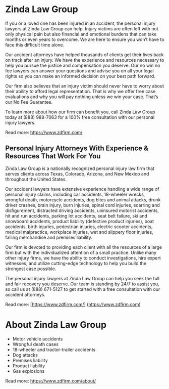 # Zinda Law Group

If you or a loved one has been injured in an accident, the personal injury lawyers at Zinda Law Group can help. Injury victims are often left with not only physical pain but also financial and emotional burdens that can take months or even years to overcome. We are here to ensure you won’t have to face this difficult time alone.

Our accident attorneys have helped thousands of clients get their lives back on track after an injury. We have the experience and resources necessary to help you pursue the justice and compensation you deserve. Our no win no fee lawyers can answer your questions and advise you on all your legal rights so you can make an informed decision on your best path forward. 

Our firm also believes that an injury victim should never have to worry about their ability to afford legal representation. That is why we offer free case evaluations and why you will pay nothing unless we win your case. That’s our No Fee Guarantee.

To learn more about how our firm can benefit you, call Zinda Law Group today at (888) 988-7063 for a 100% free consultation with our personal injury lawyers. 


Read more: https://www.zdfirm.com/

## Personal Injury Attorneys With Experience & Resources That Work For You
Zinda Law Group is a nationally recognized personal injury law firm that serves clients across Texas, Colorado, Arizona, and New Mexico and throughout the United States.

Our accident lawyers have extensive experience handling a wide range of personal injury claims, including car accidents, 18-wheeler wrecks, wrongful death, motorcycle accidents, dog bites and animal attacks, drunk driver crashes, brain injury, burn injuries, spinal cord injuries, scarring and disfigurement, distracted driving accidents, uninsured motorist accidents, hit and run accidents, parking lot accidents, seat belt failure, ski and snowboard accidents, product liability (defective product injuries), boat accidents, birth injuries, pedestrian injuries, electric scooter accidents, medical malpractice, workplace injuries, wet and slippery floor injuries, falling merchandise and premises liability.

Our firm is devoted to providing each client with all the resources of a large firm but with the individualized attention of a small practice. Unlike many other injury firms, we have the ability to conduct investigations, hire expert witnesses, and utilize cutting-edge technology to help you build the strongest case possible.

The personal injury lawyers at Zinda Law Group can help you seek the full and fair recovery you deserve. Our team is standing by 24/7 to assist you, so call us at (888) 671-5127 to get started with a free consultation with our accident attorneys.



Read more: [https://www.zdfirm.com/] (https://www.zdfirm.com)

# About Zinda Law Group


- Motor vehicle accidents
- Wrongful death cases
- 18-wheeler and tractor-trailer accidents
- Dog attacks
- Premises liability
- Product liability
- Gas explosions


Read more: https://www.zdfirm.com/about/
